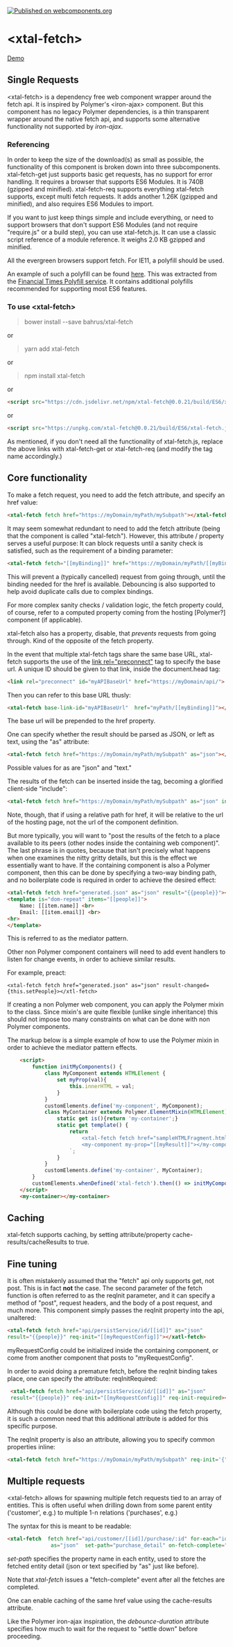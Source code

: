 [![Published on webcomponents.org](https://img.shields.io/badge/webcomponents.org-published-blue.svg)](https://www.webcomponents.org/element/bahrus/xtal-fetch)

# \<xtal-fetch\>

[Demo](demo/index.html)

## Single Requests

\<xtal-fetch\> is a dependency free web component wrapper around the fetch api.  It is inspired by Polymer's \<iron-ajax\> component.  But this component has no legacy Polymer dependencies, is a thin transparent wrapper around the native fetch api, and supports some alternative functionality not supported by *iron-ajax*.

### Referencing

In order to keep the size of the download(s) as small as possible, the functionality of this component is broken down into three subcomponents.  xtal-fetch-get just supports basic get requests, has no support for error handling.  It requires a browser that supports ES6 Modules.  It is 740B (gzipped and minified).  xtal-fetch-req supports everything xtal-fetch supports, except multi fetch requests.  It adds another 1.26K (gzipped and minified), and also requires ES6 Modules to import.  

If you want to just keep things simple and include everything, or need to support browsers that don't support ES6 Modules (and not require "require.js" or a build step), you can use xtal-fetch.js.  It can use a classic script reference of a module reference.  It weighs 2.0 KB gzipped and minified.

All the evergreen browsers support fetch.  For IE11, a polyfill should be used.

An example of such a polyfill can be found [here](https://github.com/bahrus/xtal-fetch/blob/master/IE11-polyfill.js).  This was extracted from the [Financial Times Polyfill service](https://github.com/Financial-Times/polyfill-service).  It contains additional polyfills recommended for supporting most ES6 features.

### To use  \<xtal-fetch\>

>bower install --save bahrus/xtal-fetch

or

>yarn add xtal-fetch

or

>npm install xtal-fetch

or

```html
<script src="https://cdn.jsdelivr.net/npm/xtal-fetch@0.0.21/build/ES6/xtal-fetch.js"></script>
```

or

```html
<script src="https://unpkg.com/xtal-fetch@0.0.21/build/ES6/xtal-fetch.js"></script>
```


As mentioned, if you don't need all the functionality of xtal-fetch.js, replace the above links with xtal-fetch-get or xtal-fetch-req (and modify the tag name accordingly.)

## Core functionality

To make a fetch request, you need to add the fetch attribute, and specify an href value:

```html
<xtal-fetch fetch href="https://myDomain/myPath/mySubpath"></xtal-fetch>
```

It may seem somewhat redundant to need to add the fetch attribute (being that the component is called "xtal-fetch").  However, this attribute / property serves a useful purpose:  It can block requests until a sanity check is satisfied, such as the requirement of a binding parameter:

```html
<xtal-fetch fetch="[[myBinding]]" href="https://myDomain/myPath/[[myBinding]]"></xtal-fetch>
```

This will prevent a (typically cancelled) request from going through, until the binding needed for the href is available. Debouncing is also supported to help avoid duplicate calls due to complex bindings.

For more complex sanity checks / validation logic, the fetch property could, of course, refer to a computed property coming from the hosting [Polymer?] component (if applicable).

xtal-fetch also has a property, disable, that *prevents* requests from going through.  Kind of the opposite of the fetch property.

In the event that multiple xtal-fetch tags share the same base URL, xtal-fetch supports the use of the [link rel="preconnect"](https://w3c.github.io/resource-hints/#preconnect) tag to specify the base url.  A unique ID should be given to that link, inside the document.head tag:

```html
<link rel="preconnect" id="myAPIBaseUrl" href="https://myDomain/api/">
``` 

Then you can refer to this base URL thusly:

```html
<xtal-fetch base-link-id="myAPIBaseUrl"  href="myPath/[[myBinding]]"></xtal-fetch>
```

The base url will be prepended to the href property.

One can specify whether the result should be parsed as JSON, or left as text, using the "as" attribute:

```html
<xtal-fetch fetch href="https://myDomain/myPath/mySubpath" as="json"></xtal-fetch>
```

Possible values for as are "json" and "text."

The results of the fetch can be inserted inside the <xtal-fetch> tag, becoming a glorified client-side "include":

```html
<xtal-fetch fetch href="https://myDomain/myPath/mySubpath" as="json" insert-results></xtal-fetch>
```

Note, though, that if using a relative path for href, it will be relative to the url of the hosting page, not the url of the component definition.

But more typically, you will want to "post the results of the fetch to a place available to its peers (other nodes inside the containing web component)".  The last phrase is in quotes, because that isn't precisely what happens when one examines the nitty gritty details, but this is the effect we essentially want to have.  If the containing component is also a Polymer component, then this  can be done by specifying a two-way binding path, and no boilerplate code is required in order to achieve the desired effect: 

```html
<xtal-fetch fetch href="generated.json" as="json" result="{{people}}"></xtl-fetch>
<template is="dom-repeat" items="[[people]]">
    Name: [[item.name]] <br>
    Email: [[item.email]] <br>
<hr>
</template>
```

This is referred to as the mediator pattern.

Other non Polymer component containers will need to add event handlers to listen for change events, in order to achieve similar results.

For example, preact:

```JSX
<xtal-fetch fetch href="generated.json" as="json" result-changed={this.setPeople}></xtl-fetch>
```  

If creating a non Polymer web component, you can apply the Polymer mixin to the class.  Since mixin's are quite flexible (unlike single inheritance) this should not impose too many constraints on what can be done with non Polymer components.

The markup below is a simple example of how to use the Polymer mixin in order to achieve the mediator pattern effects.

```html
    <script>
        function initMyComponents() {
            class MyComponent extends HTMLElement {
                set myProp(val){
                    this.innerHTML = val;
                }
            }
            customElements.define('my-component', MyComponent);
            class MyContainer extends Polymer.ElementMixin(HTMLElement) {
                static get is(){return 'my-container';}
                static get template() {
                    return `
                        <xtal-fetch fetch href="sampleHTMLFragment.html" result="{{myResult}}"></xtal-fetch>
                        <my-component my-prop="[[myResult]]"></my-component>
                    `;
                }
            }
            customElements.define('my-container', MyContainer);
        }
        customElements.whenDefined('xtal-fetch').then(() => initMyComponents());
    </script>
    <my-container></my-container>
```

## Caching

xtal-fetch supports caching, by setting attribute/property cache-results/cacheResults to true.

## Fine tuning

It is often mistakenly assumed that the "fetch" api only supports get, not post.  This is in fact **not** the case.  The second parameter of the fetch function is often referred to as the reqInit parameter, and it can specify a method of "post", request headers, and the body of a post request, and much more.  This component simply passes the reqInit property into the api, unaltered:

 ```html
 <xtal-fetch fetch href="api/persistService/id/[[id]]" as="json" 
 result="{{people}}" req-init="[[myRequestConfig]]"></xatl-fetch>
 ```
 
 myRequestConfig could be initialized inside the containing component, or come from another component that posts to "myRequestConfig".

 In order to avoid doing a premature fetch, before the reqInit binding takes place, one can specify the attribute:  reqInitRequired:

```html
 <xtal-fetch fetch href="api/persistService/id/[[id]]" as="json" 
 result="{{people}}" req-init="[[myRequestConfig]]" req-init-required></xatl-fetch>
 ``` 

 Although this could be done with boilerplate code using the fetch property, it is such a common need that this additional attribute is added for this specific purpose. 

The reqInit property is also an attribute, allowing you to specify common properties inline:

```html
<xtal-fetch fetch href="https://myDomain/myPath/mySubpath" req-init='{"credentials": "same-origin"}' as="json"></xtal-fetch>
```

## Multiple requests

\<xtal-fetch\> allows for spawning multiple fetch requests tied to an array of entities.  This is often useful when drilling down from some parent entity ('customer', e.g.) to multiple 1-n relations ('purchases', e.g.)

The syntax for this is meant to be readable:

```html
<xtal-fetch  fetch href="api/customer/[[id]]/purchase/:id" for-each="id" in-entities="[[purchases]]" 
              as="json"  set-path="purchase_detail" on-fetch-complete="refreshDetail"></xtal-fetch>
```

*set-path* specifies the property name in each entity, used to store the fetched entity detail (json or text specified by "as" just like before).

Note that *xtal-fetch* issues a "fetch-complete" event after all the fetches are completed.

One can enable caching  of the same href value using the cache-results attribute.  

Like the Polymer iron-ajax inspiration, the *debounce-duration* attribute specifies how much to wait for the request to "settle down" before proceeding.

